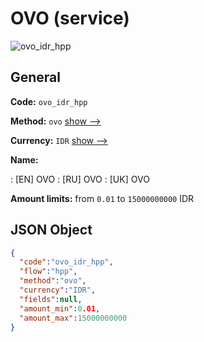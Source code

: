 
# OVO (service) 
![ovo_idr_hpp](https://static.openfintech.io/payment_methods/ovo_idr_hpp/logo.svg?w=400&c=v0.59.26#w200)  

## General 
 
**Code:** `ovo_idr_hpp` 
 
**Method:** `ovo` 
 [show -->](/payment-methods/ovo/) 
 
**Currency:** `IDR` [show -->](/currencies/IDR/) 
 
**Name:** 
 
:	[EN] OVO 
:	[RU] OVO 
:	[UK] OVO 
 
**Amount limits:** from `0.01` to `15000000000` IDR 

## JSON Object 

```json
{
  "code":"ovo_idr_hpp",
  "flow":"hpp",
  "method":"ovo",
  "currency":"IDR",
  "fields":null,
  "amount_min":0.01,
  "amount_max":15000000000
}
```  
